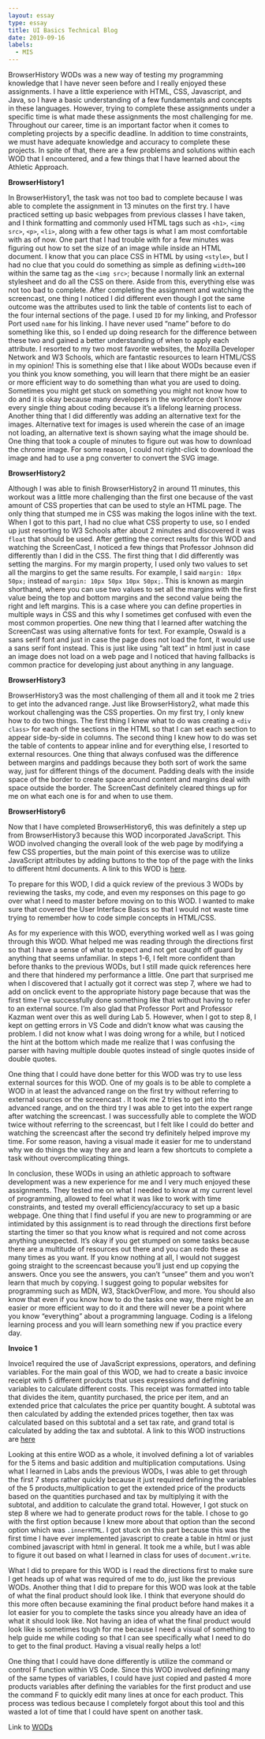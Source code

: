 ```yaml
---
layout: essay
type: essay
title: UI Basics Technical Blog
date: 2019-09-16
labels:
  - MIS
---
```

BrowserHistory WODs was a new way of testing my programming knowledge that I have never seen before and I really enjoyed these assignments.  I have a little experience with HTML, CSS, Javascript, and Java, so I have a basic understanding of a few fundamentals and concepts in these languages.  However, trying to complete these assignments under a specific time is what made these assignments the most challenging for me.  Throughout our career, time is an important factor when it comes to completing projects by a specific deadline.  In addition to time constraints, we must have adequate knowledge and accuracy to complete these projects.  In spite of that, there are a few problems and solutions within each WOD that I encountered, and a few things that I have learned about the Athletic Approach.

**BrowserHistory1**

In BrowserHistory1, the task was not too bad to complete because I was able to complete the assignment in 13 minutes on the first try.  I have practiced setting up basic webpages from previous classes I have taken, and I think formatting and commonly used HTML tags such as `<h1>`, `<img src>`, `<p>`, `<li>`, along with a few other tags is what I am most comfortable with as of now.  One part that I had trouble with for a few minutes was figuring out how to set the size of an image while inside an HTML document.  I know that you can place CSS in HTML by using `<style>`, but I had no clue that you could do something as simple as defining `width=100` within the same tag as the `<img src>`; because I normally link an external stylesheet and do all the CSS on there.  Aside from this, everything else was not too bad to complete.  After completing the assignment and watching the screencast, one thing I noticed I did different even though I got the same outcome was the attributes used to link the table of contents list to each of the four internal sections of the page.  I used `ID` for my linking, and Professor Port used `name` for his linking.  I have never used “name” before to do something like this, so I ended up doing research for the difference between these two and gained a better understanding of when to apply each attribute.  I resorted to my two most favorite websites, the Mozilla Developer Network and W3 Schools, which are fantastic resources to learn HTML/CSS in my opinion!  This is something else that I like about WODs because even if you think you know something, you will learn that there might be an easier or more efficient way to do something than what you are used to doing.  Sometimes you might get stuck on something you might not know how to do and it is okay because many developers in the workforce don’t know every single thing about coding because it’s a lifelong learning process.  Another thing that I did differently was adding an alternative text for the images.  Alternative text for images is used wherein the case of an image not loading, an alternative text is shown saying what the image should be.  One thing that took a couple of minutes to figure out was how to download the chrome image.  For some reason, I could not right-click to download the image and had to use a png converter to convert the SVG image.

**BrowserHistory2**

Although I was able to finish BrowserHistory2 in around 11 minutes, this workout was a little more challenging than the first one because of the vast amount of CSS properties that can be used to style an HTML page.  The only thing that stumped me in CSS was making the logos inline with the text.  When I got to this part, I had no clue what CSS property to use, so I ended up just resorting to W3 Schools after about 2 minutes and discovered it was `float` that should be used.  After getting the correct results for this WOD and watching the ScreenCast, I noticed a few things that Professor Johnson did differently than I did in the CSS.  The first thing that I did differently was setting the margins.  For my margin property, I used only two values to set all the margins to get the same results.  For example, I said `margin: 10px 50px;` instead of `margin: 10px 50px 10px 50px;`.  This is known as margin shorthand, where you can use two values to set all the margins with the first value being the top and bottom margins and the second value being the right and left margins.  This is a case where you can define properties in multiple ways in CSS and this why I sometimes get confused with even the most common properties.  One new thing that I learned after watching the ScreenCast was using alternative fonts for text.  For example, Oswald is a sans serif font and just in case the page does not load the font, it would use a sans serif font instead.  This is just like using “alt text” in html just in case an image does not load on a web page and I noticed that having fallbacks is common practice for developing just about anything in any language.

**BrowserHistory3**

BrowserHistory3 was the most challenging of them all and it took me 2 tries to get into the advanced range.  Just like BrowserHistory2, what made this workout challenging was the CSS properties.  On my first try, I only knew how to do two things.  The first thing I knew what to do was creating a `<div class>` for each of the sections in the HTML so that I can set each section to appear side-by-side in columns.  The second thing I knew how to do was set the table of contents to appear inline and for everything else, I resorted to external resources.  One thing that always confused was the difference between margins and paddings because they both sort of work the same way, just for different things of the document.  Padding deals with the inside space of the border to create space around content and margins deal with space outside the border.  The ScreenCast definitely cleared things up for me on what each one is for and when to use them.

**BrowserHistory6**

Now that I have completed BrowserHistory6, this was definitely a step up from BrowserHistory3 because this WOD incorporated JavaScript.  This WOD involved changing the overall look of the web page by modifying a few CSS properties, but the main point of this exercise was to utilize JavaScript attributes by adding buttons to the top of the page with the links to different html documents.  A link to this WOD is [here](https://dport96.github.io/ITM352/morea/040.dynamic-web-pages/experience-browserhistory6.html).

To prepare for this WOD, I did a quick review of the previous 3 WODs by reviewing the tasks, my code, and even my responses on this page to go over what I need to master before moving on to this WOD.  I wanted to make sure that covered the User Interface Basics so that I would not waste time trying to remember how to code simple concepts in HTML/CSS.

As for my experience with this WOD, everything worked well as I was going through this WOD.  What helped me was reading through the directions first so that I have a sense of what to expect and not get caught off guard by anything that seems unfamiliar.  In steps 1-6, I felt more confident than before thanks to the previous WODs, but I still made quick references here and there that hindered my performance a little.  One part that surprised me when I discovered that I actually got it correct was step 7, where we had to add on onclick event to the appropriate history page because that was the first time I’ve successfully done something like that without having to refer to an external source.  I’m also glad that Professor Port and Professor Kazman went over this as well during Lab 5.  However, when I got to step 8, I kept on getting errors in VS Code and didn’t know what was causing the problem.  I did not know what I was doing wrong for a while, but I noticed the hint at the bottom which made me realize that I was confusing the parser with having multiple double quotes instead of single quotes inside of double quotes.

One thing that I could have done better for this WOD was try to use less external sources for this WOD.  One of my goals is to be able to complete a WOD in at least the advanced range on the first try without referring to external sources or the screencast . It took me 2 tries to get into the advanced range, and on the third try I was able to get into the expert range after watching the screencast.  I was successfully able to complete the WOD twice without referring to the screencast, but I felt like I could do better and watching the screencast after the second try definitely helped improve my time.  For some reason, having a visual made it easier for me to understand why we do things the way they are and learn a few shortcuts to complete a task without overcomplicating things.

In conclusion, these WODs in using an athletic approach to software development was a new experience for me and I very much enjoyed these assignments.  They tested me on what I needed to know at my current level of programming, allowed to feel what it was like to work with time constraints, and tested my overall efficiency/accuracy to set up a basic webpage.  One thing that I find useful if you are new to programming or are intimidated by this assignment is to read through the directions first before starting the timer so that you know what is required and not come across anything unexpected.  It’s okay if you get stumped on some tasks because there are a multitude of resources out there and you can redo these as many times as you want.  If you know nothing at all, I would not suggest going straight to the screencast because you’ll just end up copying the answers.  Once you see the answers, you can’t “unsee” them and you won’t learn that much by copying.  I suggest going to popular websites for programming such as MDN, W3, StackOverFlow, and more.  You should also know that even if you know how to do the tasks one way, there might be an easier or more efficient way to do it and there will never be a point where you know “everything” about a programming language.  Coding is a lifelong learning process and you will learn something new if you practice every day.

**Invoice 1**

Invoice1 required the use of JavaScript expressions, operators, and defining variables.  For the main goal of this WOD, we had to create a basic invoice receipt with 5 different products that uses expressions and defining variables to calculate different costs.  This receipt was formatted into table that divides the item, quantity purchased, the price per item, and an extended price that calculates the price per quantity bought.  A subtotal was then calculated by adding the extended prices together, then tax was calculated based on this subtotal and a set tax rate, and grand total is calculated by adding the tax and subtotal.  A link to this WOD instructions are [here](https://dport96.github.io/ITM352/morea/060.expressions-operators/experience-invoice1.html)

Looking at this entire WOD as a whole, it involved defining a lot of variables for the 5 items and basic addition and multiplication computations.  Using what I learned in Labs ands the previous WODs, I was able to get through the first 7 steps rather quickly because it just required defining the variables of the 5 products,multiplication to get the extended price of the products based on the quantities purchased and tax by multiplying it with the subtotal, and addition to calculate the grand total. However, I got stuck on step 8 where we had to generate product rows for the table.  I chose to go with the first option because I knew more about that option than the second option which was `.innerHTML`.  I got stuck on this part because this was the first time I have ever implemented javascript to create a table in html or just combined javascript with html in general.  It took me a while, but I was able to figure it out based on what I learned in class for uses of `document.write`.

What I did to prepare for this WOD is I read the directions first to make sure I get heads up of what was required of me to do, just like the previous WODs.  Another thing that I did to prepare for this WOD was look at the table of what the final product should look like.  I think that everyone should do this more often because examining the final product before hand makes it a lot easier for you to complete the tasks since you already have an idea of what it should look like.  Not having an idea of what the final product would look like is sometimes tough for me because I need a visual of something to help guide me while coding so that I can see specifically what I need to do to get to the final product.  Having a visual really helps a lot!

One thing that I could have done differently is utilize the command or control F function within VS Code.  Since this WOD involved defining many of the same types of variables, I could have just copied and pasted 4 more products variables after defining the variables for the first product and use the command F to quickly edit many lines at once for each product.  This process was tedious because I completely forgot about this tool and this wasted a lot of time that I could have spent on another task.


Link to [WODs](https://github.com/shaneksh/ITM352_F19_repo/tree/master/WODs)

